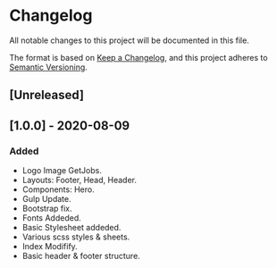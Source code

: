 # Changelog
All notable changes to this project will be documented in this file.

The format is based on [Keep a Changelog](https://keepachangelog.com/en/1.0.0/),
and this project adheres to [Semantic Versioning](https://semver.org/spec/v2.0.0.html).


## [Unreleased]

## [1.0.0] - 2020-08-09
### Added
- Logo Image GetJobs.
- Layouts: Footer, Head, Header.
- Components: Hero.
- Gulp Update.
- Bootstrap fix.
- Fonts Addeded.
- Basic Stylesheet addeded.
- Various scss styles & sheets.
- Index Modifify.
- Basic header & footer structure.
